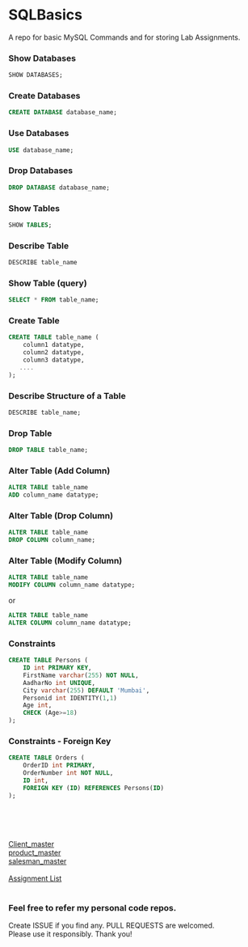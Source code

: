 # SQLBasics
A repo for basic MySQL Commands and for storing Lab Assignments.

### Show Databases

```sql
SHOW DATABASES;
```

### Create Databases

```sql
CREATE DATABASE database_name;
```

### Use Databases

```sql
USE database_name;
```


### Drop Databases

```sql
DROP DATABASE database_name;
```

### Show Tables
```sql
SHOW TABLES;
```

### Describe Table
```sql
DESCRIBE table_name
```

### Show Table (query)
```sql
SELECT * FROM table_name;
```


### Create Table

```sql
CREATE TABLE table_name (
    column1 datatype,
    column2 datatype,
    column3 datatype,
   ....
);
```
### Describe Structure of a Table

```sql
DESCRIBE table_name;
```

### Drop Table

```sql
DROP TABLE table_name;
```

### Alter Table (Add Column)

```sql
ALTER TABLE table_name
ADD column_name datatype;
```

### Alter Table (Drop Column)

```sql
ALTER TABLE table_name
DROP COLUMN column_name;
```

### Alter Table (Modify Column)

```sql
ALTER TABLE table_name
MODIFY COLUMN column_name datatype;
```
or
```sql
ALTER TABLE table_name
ALTER COLUMN column_name datatype;
```


### Constraints

```sql
CREATE TABLE Persons (
    ID int PRIMARY KEY,
    FirstName varchar(255) NOT NULL,
    AadharNo int UNIQUE,
    City varchar(255) DEFAULT 'Mumbai',
    Personid int IDENTITY(1,1)
    Age int,
    CHECK (Age>=18)
);
```

### Constraints - Foreign Key

```sql
CREATE TABLE Orders (
    OrderID int PRIMARY,
    OrderNumber int NOT NULL,
    ID int,
    FOREIGN KEY (ID) REFERENCES Persons(ID)
);
```

<br><br><br>

[Client_master](https://github.com/anxkhn/SQLBasics/tree/main/01-Client_master) <br>
[product_master](https://github.com/anxkhn/SQLBasics/tree/main/02-product_master) <br>
[salesman_master](https://github.com/anxkhn/SQLBasics/tree/main/03-salesman_master) <br><br>
[Assignment List](https://github.com/anxkhn/SQLBasics/raw/main/SQL_LAB.pdf)
<br><br>

### Feel free to refer my personal code repos. 

Create ISSUE if you find any. PULL REQUESTS are welcomed. <br>
Please use it responsibly. Thank you!
